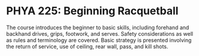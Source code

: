 # PHYA 225: Beginning Racquetball

The course introduces the beginner to basic skills, including forehand and backhand drives, grips, footwork, and serves. Safety considerations as well as rules and terminology are covered. Basic strategy is presented involving the return of service, use of ceiling, rear wall, pass, and kill shots.